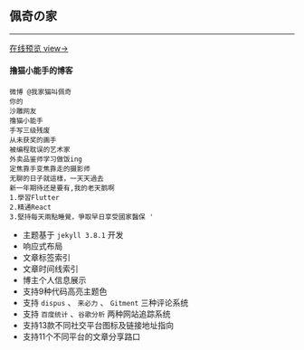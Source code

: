 ## 佩奇の家 
-------

[在线预览 view→](https://guokaigdg.github.io)

#### 撸猫小能手的博客

    微博 @我家猫叫佩奇
    你的 
    沙雕网友 
    撸猫小能手 
    手写三级残废 
    从未获奖的画手 
    被编程耽误的艺术家 
    外卖品鉴师学习做饭ing 
    定焦靠手变焦靠走的摄影师 
    无聊的日子就這樣，一天天過去  
    新一年期待还是要有,我的老天鹅啊 
    1.學習Flutter 
    2.精通React 
    3.堅持每天兩點睡覺，爭取早日享受國家醫保 ​​'
    

- 主题基于 `jekyll 3.8.1` 开发
- 响应式布局
- 文章标签索引
- 文章时间线索引
- 博主个人信息展示
- 支持9种代码高亮主题色
- 支持 `dispus` 、 `来必力` 、 `Gitment` 三种评论系统
- 支持 `百度统计` 、`谷歌分析` 两种网站追踪系统
- 支持13款不同社交平台图标及链接地址指向
- 支持11个不同平台的文章分享路口


